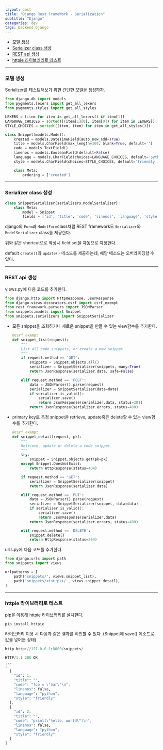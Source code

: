 ```yaml
---
layout: post
title: "Django Rest FrameWork - Serialization"
subtitle: "Django"
categories: dev
tags: backend Django
---
```


<!-- @import "[TOC]" {cmd="toc" depthFrom=1 depthTo=6 orderedList=false} -->

<!-- code_chunk_output -->

- [모델 생성](#모델-생성)
- [Serializer class 생성](#serializer-class-생성)
- [REST api 생성](#rest-api-생성)
- [httpie 라이브러리로 테스트](#httpie-라이브러리로-테스트)

<!-- /code_chunk_output -->

---

### 모델 생성

Serializer를 테스트해보기 위한 간단한 모델을 생성하자.

```python
from django.db import models
from pygments.lexers import get_all_lexers
from pygments.styles import get_all_styles

LEXERS = [item for item in get_all_lexers() if item[1]]
LANGUAGE_CHOICES = sorted([(item[1][0], item[0]) for item in LEXERS])
STYLE_CHOICES = sorted([(item, item) for item in get_all_styles()])

class Snippet(models.Model):
    created = models.DateTimeField(auto_now_add=True)
    title = models.CharField(max_length=100, blank=True, default='')
    code = models.TextField()
    linenos = models.BooleanField(default=False)
    language = models.CharField(choices=LANGUAGE_CHOICES, default='python', max_length=100)
    style = models.CharField(choices=STYLE_CHOICES, default='friendly', max_length=100)

    class Meta:
        ordering = ['created']
```

---

### Serializer class 생성

```python
class SnippetSerializer(serializers.ModelSerializer):
    class Meta:
        model = Snippet
        fields = ['id', 'title', 'code', 'linenos', 'language', 'style']
```

django의 `Form`과 `ModelForm`class처럼 REST framework도 `Serializer`와 `ModelSerializer` class를 제공한다.

위와 같은 shortcut으로 작성시 field set을 자동으로 지정한다.

default `create()`와 `update()` 메소드를 제공하는데, 해당 메소드는 오버라이딩할 수 있다.

---

### REST api 생성

views.py에 다음 코드를 추가한다.

```python
from django.http import HttpResponse, JsonResponse
from django.views.decorators.csrf import csrf_exempt
from rest_framework.parsers import JSONParser
from snippets.models import Snippet
from snippets.serializers import SnippetSerializer
```

- 모든 snippet을 조회하거나 새로운 snippet을 만들 수 있는 view함수를 추가한다.

  ```python
  @csrf_exempt
  def snippet_list(request):
      """
      List all code snippets, or create a new snippet.
      """
      if request.method == 'GET':
          snippets = Snippet.objects.all()
          serializer = SnippetSerializer(snippets, many=True)
          return JsonResponse(serializer.data, safe=False)

      elif request.method == 'POST':
          data = JSONParser().parse(request)
          serializer = SnippetSerializer(data=data)
          if serializer.is_valid():
              serializer.save()
              return JsonResponse(serializer.data, status=201)
          return JsonResponse(serializer.errors, status=400)
  ```

- primary key로 특정 snippet을 retrieve, update혹은 delete할 수 있는 view함수를 추가한다.

  ```python
  @csrf_exempt
  def snippet_detail(request, pk):
      """
      Retrieve, update or delete a code snippet.
      """
      try:
          snippet = Snippet.objects.get(pk=pk)
      except Snippet.DoesNotExist:
          return HttpResponse(status=404)

      if request.method == 'GET':
          serializer = SnippetSerializer(snippet)
          return JsonResponse(serializer.data)

      elif request.method == 'PUT':
          data = JSONParser().parse(request)
          serializer = SnippetSerializer(snippet, data=data)
          if serializer.is_valid():
              serializer.save()
              return JsonResponse(serializer.data)
          return JsonResponse(serializer.errors, status=400)

      elif request.method == 'DELETE':
          snippet.delete()
          return HttpResponse(status=204)
  ```

urls.py에 다음 코드를 추가한다.

```python
from django.urls import path
from snippets import views

urlpatterns = [
    path('snippets/', views.snippet_list),
    path('snippets/<int:pk>/', views.snippet_detail),
]
```

---

### httpie 라이브러리로 테스트

pip을 이용해 httpie 라이브러리를 설치한다.

`pip install httpie`

라이브러리 이용 시 다음과 같은 결과를 확인할 수 있다. (Snippet에 save() 메소드로 값을 넣어둔 상태)

```python
http http://127.0.0.1:8000/snippets/

HTTP/1.1 200 OK
...
[
  {
    "id": 1,
    "title": "",
    "code": "foo = \"bar\"\n",
    "linenos": false,
    "language": "python",
    "style": "friendly"
  },
  {
    "id": 2,
    "title": "",
    "code": "print(\"hello, world\")\n",
    "linenos": false,
    "language": "python",
    "style": "friendly"
  }
]
```
